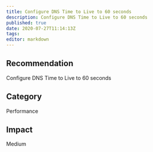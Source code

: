 ```yaml
---
title: Configure DNS Time to Live to 60 seconds
description: Configure DNS Time to Live to 60 seconds
published: true
date: 2020-07-27T11:14:13Z
tags:
editor: markdown
---
```


## Recommendation
Configure DNS Time to Live to 60 seconds

## Category
Performance

## Impact
Medium

